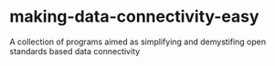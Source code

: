 # making-data-connectivity-easy
A collection of programs aimed as simplifying and demystifing open standards based data connectivity
